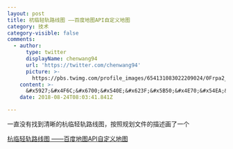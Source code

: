 ```yaml
---
layout: post
title: 杭临轻轨路线图 ——百度地图API自定义地图
category: 技术
category-visible: false
comments:
  - author:
      type: twitter
      displayName: chenwang94
      url: 'https://twitter.com/chenwang94'
      picture: >-
        https://pbs.twimg.com/profile_images/654131083022209024/0Frpa2_Q_bigger.jpg
    content: >-
      &#x5927;&#x4F6C;&#x6700;&#x540E;&#x623F;&#x5B50;&#x4E70;&#x54EA;&#x513F;&#x5566;
    date: 2018-08-24T08:03:41.841Z

---
```



一直没有找到清晰的杭临轻轨路线图，按照规划文件的描述画了一个

[杭临轻轨路线图 ——百度地图API自定义地图](http://vinchi.coding.me/hanglinrailway/hanglinlightrailroutemap.html)





